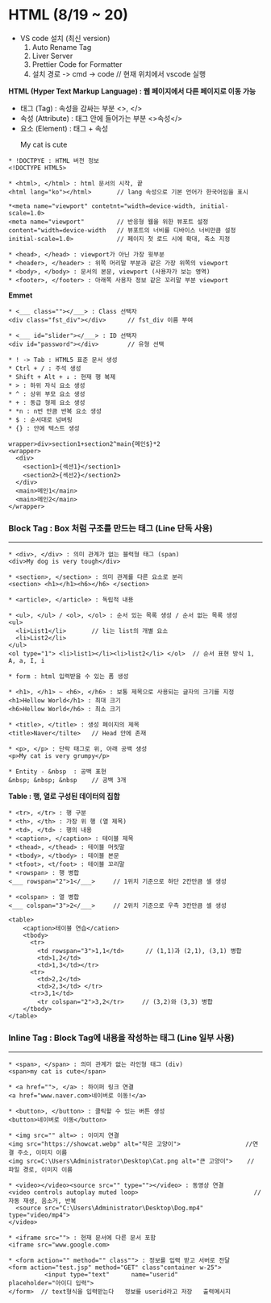 # HTML (8/19 ~ 20)
 
* VS code 설치 (최신 version)
  1. Auto Rename Tag
  2. Liver Server
  3. Prettier Code for Formatter
  4. 설치 경로 -> cmd -> code // 현재 위치에서 vscode 실행               


**HTML (Hyper Text Markup Language) : 웹 페이지에서 다른 페이지로 이동 가능**
* 태그 (Tag) : 속성을 감싸는 부분 <>, </>
* 속성 (Attribute) : 태그 안에 들어가는 부분 <>속성</>
* 요소 (Element) : 태그 + 속성 <p>My cat is cute</p>

```
* !DOCTPYE : HTML 버전 정보
<!DOCTYPE HTML5>

* <html>, </html> : html 문서의 시작, 끝
<html lang="ko"></html>       // lang 속성으로 기본 언어가 한국어임을 표시

*<meta name="viewport" contetnt="width=device-width, initial-scale=1.0>
<meta name="viewport"         // 반응형 웹을 위한 뷰포트 설정
content="width=device-width   // 뷰포트의 너비를 디바이스 너비만큼 설정
initial-scale=1.0>            // 페이지 첫 로드 시에 확대, 축소 지정

* <head>, </head> : viewport가 아닌 가장 윗부분
* <header>, </header> : 위쪽 머리말 부분과 같은 가장 위쪽의 viewport
* <body>, </body> : 문서의 본문, viewport (사용자가 보는 영역)
* <footer>, </footer> : 아래쪽 사용자 정보 같은 꼬리말 부분 viewport
```

**Emmet**
```
* <___ class=""></___> : Class 선택자
<div class="fst_div"></div>      // fst_div 이름 부여

* <___ id="slider"></___> : ID 선택자
<div id="password"></div>        // 유형 선택

* ! -> Tab : HTML5 표준 문서 생성
* Ctrl + / : 주석 생성
* Shift + Alt + ↓ : 현재 행 복제
* > : 하위 자식 요소 생성
* ^ : 상위 부모 요소 생성
* + : 동급 형제 요소 생성
* *n : n번 만큼 반복 요소 생성
* $ : 순서대로 넘버링
* {} : 안에 텍스트 생성

wrapper>div>section1+section2^main{메인$}*2
<wrapper>
  <div>
    <section1>{섹션1}</section1>
    <section2>{섹선2}</section2>
  </div>
  <main>메인1</main>
  <main>메인2</main>
</wrapper>
```

### Block Tag : Box 처럼 구조를 만드는 태그 (Line 단독 사용)
-------------------------------------------
```
* <div>, </div> : 의미 관계가 없는 블럭형 태그 (span)
<div>My dog is very tough</div>

* <section>, </section> : 의미 관계를 다른 요소로 분리
<section> <h1></h1><h6></h6> </section>

* <article>, </article> : 독립적 내용

* <ul>, </ul> / <ol>, </ol> : 순서 있는 목록 생성 / 순서 없는 목록 생성
<ul>
  <li>List1</li>       // li는 list의 개별 요소
  <li>List2</li>
</ul>            
<ol type="1"> <li>list1></li><li>list2</li> </ol>  // 순서 표현 방식 1, A, a, I, i

* form : html 입력받을 수 있는 폼 생성

* <h1>, </h1> ~ <h6>, </h6> : 보통 제목으로 사용되는 글자의 크기를 지정 
<h1>Hellow World</h1> : 최대 크기
<h6>Hellow World</h6> : 최소 크기

* <title>, </title> : 생성 페이지의 제목
<title>Naver</tilte>   // Head 안에 존재

* <p>, </p> : 단락 태그로 위, 아래 공백 생성
<p>My cat is very grumpy</p>

* Entity - &nbsp  : 공백 표현
&nbsp; &nbsp; &nbsp    // 공백 3개
```

**Table : 행, 열로 구성된 데이터의 집합**
```
* <tr>, </tr> : 행 구분
* <th>, </th> : 가장 위 행 (열 제목)
* <td>, </td> : 행의 내용
* <caption>, </caption> : 테이블 제목
* <thead>, </thead> : 테이블 머릿말
* <tbody>, </tbody> : 테이블 본문
* <tfoot>, <t/foot> : 테이블 꼬리말
* <rowspan> : 행 병합
<___ rowspan="2">1</___>     // 1위치 기준으로 하단 2칸만큼 셀 생성

* <colspan> : 열 병합
<___ colspan="3">2</___>     // 2위치 기준으로 우측 3칸만큼 셀 생성

<table>
    <caption>테이블 연습</cation>
    <tbody>
      <tr>
        <td rowspan="3">1,1</td>      // (1,1)과 (2,1), (3,1) 병합  
        <td>1,2</td>  
        <td>1,3</td></tr>
      <tr>
        <td>2,2</td>
        <td>2,3</td> </tr>  
      <tr>3,1</td>
        <tr colspan="2">3,2</tr>     // (3,2)와 (3,3) 병합
    </tbody>
</table>
```

### Inline Tag : Block Tag에 내용을 작성하는 태그 (Line 일부 사용)
--------------------------------------------------
```
* <span>, </span> : 의미 관계가 없는 라인형 태그 (div) 
<span>my cat is cute</span>

* <a href="">, </a> : 하이퍼 링크 연결
<a href="www.naver.com>네이버로 이동!</a>

* <button>, </button> : 클릭할 수 있는 버튼 생성
<button>네이버로 이동</button>
 
* <img src="" alt=> : 이미지 연결
<img src="https://showcat.webp" alt="작은 고양이">                  //연결 주소, 이미지 이름
<img src=C:\Users\Administrator\Desktop\Cat.png alt="큰 고양이">    // 파일 경로, 이미지 이름

* <video></video><source src="" type=""></video> : 동영상 연결
<video controls autoplay muted loop>                                // 자동 재생, 음소거, 반복    
  <source src="C:\Users\Administrator\Desktop\Dog.mp4" type="video/mp4">
</video>

* <iframe src=""> : 현재 문서에 다른 문서 포함
<iframe src="www.google.com>

* <form action="" method="" class""> : 정보를 입력 받고 서버로 전달
<form action="test.jsp" method="GET" class"container w-25">
          <input type="text"      name="userid"            placeholder="아이디 입력">
</form>  // text형식을 입력받는다   정보를 userid라고 저장   출력메시지
```
